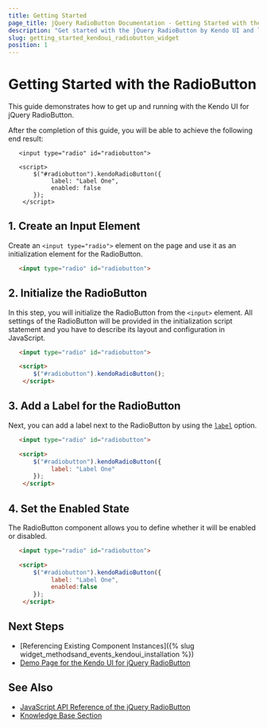 ```yaml
---
title: Getting Started
page_title: jQuery RadioButton Documentation - Getting Started with the RadioButton
description: "Get started with the jQuery RadioButton by Kendo UI and learn how to create, initialize, and enable the component."
slug: getting_started_kendoui_radiobutton_widget
position: 1
---
```


# Getting Started with the RadioButton

This guide demonstrates how to get up and running with the Kendo UI for jQuery RadioButton.

After the completion of this guide, you will be able to achieve the following end result:

```dojo
   <input type="radio" id="radiobutton">

   <script>
       $("#radiobutton").kendoRadioButton({
            label: "Label One",
            enabled: false
       }); 
    </script> 
```

## 1. Create an Input Element

Create an `<input type="radio">` element on the page and use it as an initialization element for the RadioButton.

```html
   <input type="radio" id="radiobutton">
```

## 2. Initialize the RadioButton

In this step, you will initialize the RadioButton from the `<input>` element. All settings of the RadioButton will be provided in the initialization script statement and you have to describe its layout and configuration in JavaScript.

```html
   <input type="radio" id="radiobutton">

   <script>
       $("#radiobutton").kendoRadioButton(); 
    </script>
```

## 3. Add a Label for the RadioButton

Next, you can add a label next to the RadioButton by using the [`label`](/api/javascript/ui/radiobutton/configuration/label) option.

```html
   <input type="radio" id="radiobutton">

   <script>
       $("#radiobutton").kendoRadioButton({
            label: "Label One"
       }); 
    </script> 
```

## 4. Set the Enabled State

The RadioButton component allows you to define whether it will be enabled or disabled.

```html
   <input type="radio" id="radiobutton">

   <script>
       $("#radiobutton").kendoRadioButton({
            label: "Label One",
            enabled:false
       }); 
    </script> 
```

## Next Steps

* [Referencing Existing Component Instances]({% slug widget_methodsand_events_kendoui_installation %})
* [Demo Page for the Kendo UI for jQuery RadioButton](https://demos.telerik.com/kendo-ui/radiobutton/index)

## See Also

* [JavaScript API Reference of the jQuery RadioButton](/api/javascript/ui/radiobutton)
* [Knowledge Base Section](/knowledge-base)


